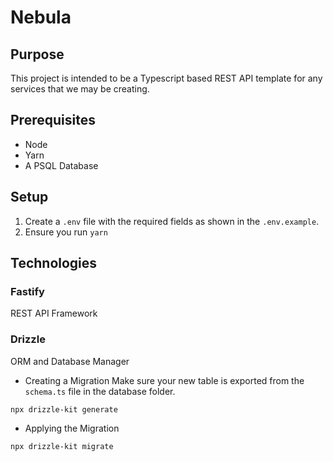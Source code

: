 # Nebula

## Purpose

This project is intended to be a Typescript based REST API template for any services that we may be creating.

## Prerequisites

- Node
- Yarn
- A PSQL Database

## Setup

1. Create a `.env` file with the required fields as shown in the `.env.example`.
2. Ensure you run `yarn`

## Technologies

### Fastify

REST API Framework

### Drizzle

ORM and Database Manager

- Creating a Migration
  Make sure your new table is exported from the `schema.ts` file in the database folder.

```sh
npx drizzle-kit generate
```

- Applying the Migration

```sh
npx drizzle-kit migrate
```
